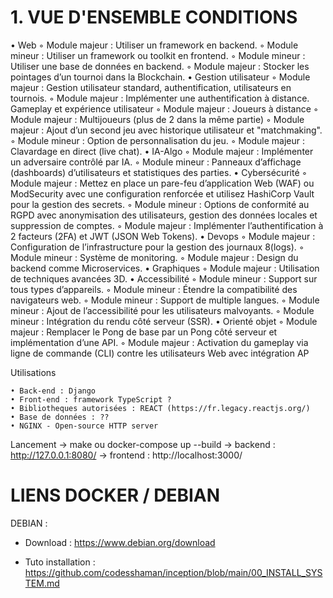 
# 1. VUE D'ENSEMBLE CONDITIONS

• Web
    ◦ Module majeur : Utiliser un framework en backend.
    ◦ Module mineur : Utiliser un framework ou toolkit en frontend.
    ◦ Module mineur : Utiliser une base de données en backend.
    ◦ Module majeur : Stocker les pointages d’un tournoi dans la Blockchain.
• Gestion utilisateur
    ◦ Module majeur : Gestion utilisateur standard, authentification, utilisateurs
    en tournois.
    ◦ Module majeur : Implémenter une authentification à distance.
    Gameplay et expérience utilisateur
    ◦ Module majeur : Joueurs à distance
    ◦ Module majeur : Multijoueurs (plus de 2 dans la même partie)
    ◦ Module majeur : Ajout d’un second jeu avec historique utilisateur et "matchmaking".
    ◦ Module mineur : Option de personnalisation du jeu.
    ◦ Module majeur : Clavardage en direct (live chat).
• IA-Algo
    ◦ Module majeur : Implémenter un adversaire contrôlé par IA.
    ◦ Module mineur : Panneaux d’affichage (dashboards) d’utilisateurs et statistiques
    des parties.
• Cybersécurité
    ◦ Module majeur : Mettez en place un pare-feu d’application Web (WAF) ou
    ModSecurity avec une configuration renforcée et utilisez HashiCorp Vault pour
    la gestion des secrets.
    ◦ Module mineur : Options de conformité au RGPD avec anonymisation des
    utilisateurs, gestion des données locales et suppression de comptes.
    ◦ Module majeur : Implémenter l’authentification à 2 facteurs (2FA) et JWT
    (JSON Web Tokens).
• Devops
    ◦ Module majeur : Configuration de l’infrastructure pour la gestion des journaux
    8(logs).
    ◦ Module mineur : Système de monitoring.
    ◦ Module majeur : Design du backend comme Microservices.
• Graphiques
    ◦ Module majeur : Utilisation de techniques avancées 3D.
    • Accessibilité
    ◦ Module mineur : Support sur tous types d’appareils.
    ◦ Module mineur : Étendre la compatibilité des navigateurs web.
    ◦ Module mineur : Support de multiple langues.
    ◦ Module mineur : Ajout de l’accessibilité pour les utilisateurs malvoyants.
    ◦ Module mineur : Intégration du rendu côté serveur (SSR).
• Orienté objet
    ◦ Module majeur : Remplacer le Pong de base par un Pong côté serveur et
    implémentation d’une API.
    ◦ Module majeur : Activation du gameplay via ligne de commande (CLI)
    contre les utilisateurs Web avec intégration AP

Utilisations

    • Back-end : Django
    • Front-end : framework TypeScript ?
    • Bibliotheques autorisées : REACT (https://fr.legacy.reactjs.org/)
    • Base de données : ??
    • NGINX - Open-source HTTP server

Lancement
    -> make ou docker-compose up --build
    -> backend : http://127.0.0.1:8080/
    -> frontend : http://localhost:3000/


# LIENS DOCKER / DEBIAN

DEBIAN :

- Download : https://www.debian.org/download

- Tuto installation : https://github.com/codesshaman/inception/blob/main/00_INSTALL_SYSTEM.md



